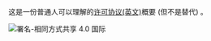 这是一份普通人可以理解的[许可协议(英文)](https://creativecommons.org/licenses/by-sa/4.0/legalcode)概要 (但不是替代) 。

![署名-相同方式共享 4.0 国际 ](http://e.lenget.com/pic/CC-BY-SA-4.0.jpg)

